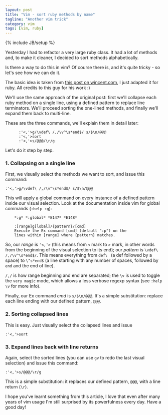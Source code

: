 ```yaml
---
layout: post
title: "Vim - sort ruby methods by name"
tagline: "Another vim trick"
category: vim
tags: [vim, ruby]
---
```

{% include JB/setup %}

Yesterday I had to refactor a very large ruby class. It had a lot of methods
and, to make it cleaner, I decided to sort methods alphabetically.

Is there a way to do this in vim? Of course there is, and it's quite tricky -
so let's see how we can do it.

The basic idea is taken from
[this post on wincent.com](https://wincent.com/wiki/Sorting_functions_by_name_in_Vim),
I just adapted it for ruby. All credits to this guy for his work :)

We'll use the same approach of the original post: first we'll collapse each
ruby method on a single line, using a defined pattern to replace line terminators.
We'll proceed sorting the one-lined methods, and finally we'll expand them back
to multi-line.

These are the three commands, we'll explain them in detail later:

```vimscript
      :'<,'>g/\vdef\ /,/\v^\s*end$/ s/$\n/@@@
      :'<,'>sort
      :'<,'>s/@@@/\r/g
```

Let's do it step by step.

### 1. Collapsing on a single line

First, we visually select the methods we want to sort,
and issue this command:

```vimscript
:'<,'>g/\vdef\ /,/\v^\s*end$/ s/$\n/@@@
```

This will apply a global command on every instance of a defined pattern inside
our visual selection. Look at the documentation inside vim for global commands (`:help :g`):

        *:g* *:global* *E147* *E148*

        :[range]g[lobal]/{pattern}/[cmd]
        Execute the Ex command [cmd] (default ":p") on the
        lines within [range] where {pattern} matches.

So, our _range_ is `'<,'>` (this means from `<` mark to `>` mark, in other words
from the beginning of the visual selection to its end); our _pattern_ is
`\vdef\ /,/\v^\s*end$/`. This means everything from `def\ ` (a def followed
by a space) to `\^s*end$` (a line starting with any number of spaces, followed by `end`
and the end of line).

`/,/` is how range beginning and end are separated; the `\v` is used to toggle the `very magic` 
mode, which allows a less verbose regexp syntax (see `:help \v` for more info).

Finally, our Ex command _cmd_ is `s/$\n/@@@`. It's a simple substitution: replace each
line ending with our defined pattern, `@@@`.


### 2. Sorting collapsed lines

This is easy. Just visually select the collapsed lines and issue

```vimscript
:'<,'>sort
```

### 3. Expand lines back with line returns

Again, select the sorted lines (you can use `gv` to redo the last visual selection) and
issue this command:

```vimscript
:'<,'>s/@@@/\r/g
```

This is a simple substitution: it replaces our defined pattern, `@@@`, with a line return (`\r`).

I hope you've learnt something from this article, I love that even after many years of vim usage I'm
still surprised by its powerfulness every day. Have a good day!


